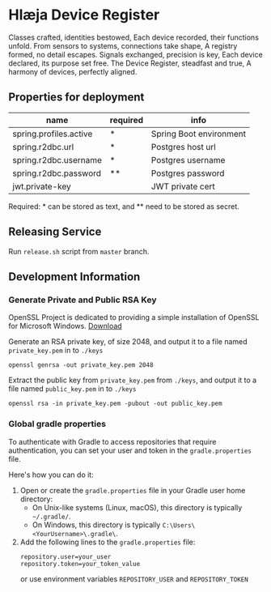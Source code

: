 # Hlæja Device Register

Classes crafted, identities bestowed, Each device recorded, their functions unfold. From sensors to systems, connections take shape, A registry formed, no detail escapes. Signals exchanged, precision is key, Each device declared, its purpose set free. The Device Register, steadfast and true, A harmony of devices, perfectly aligned.

## Properties for deployment

| name                   | required | info                    |
|------------------------|----------|-------------------------|
| spring.profiles.active | *        | Spring Boot environment |
| spring.r2dbc.url       | *        | Postgres host url       |
| spring.r2dbc.username  | *        | Postgres username       |
| spring.r2dbc.password  | **       | Postgres password       |
| jwt.private-key        |          | JWT private cert        |

Required: * can be stored as text, and ** need to be stored as secret.  

## Releasing Service

Run `release.sh` script from `master` branch.

## Development Information

### Generate Private and Public RSA Key

OpenSSL Project is dedicated to providing a simple installation of OpenSSL for Microsoft Windows. [Download](https://slproweb.com/products/Win32OpenSSL.html)

Generate an RSA private key, of size 2048, and output it to a file named `private_key.pem` in to `./keys`

```shell
openssl genrsa -out private_key.pem 2048
```

Extract the public key from `private_key.pem` from `./keys`, and output it to a file named `public_key.pem` in to `./keys`

```shell
openssl rsa -in private_key.pem -pubout -out public_key.pem
```

### Global gradle properties

To authenticate with Gradle to access repositories that require authentication, you can set your user and token in the `gradle.properties` file.

Here's how you can do it:

1. Open or create the `gradle.properties` file in your Gradle user home directory:
   - On Unix-like systems (Linux, macOS), this directory is typically `~/.gradle/`.
   - On Windows, this directory is typically `C:\Users\<YourUsername>\.gradle\`.
2. Add the following lines to the `gradle.properties` file:
    ```properties
    repository.user=your_user
    repository.token=your_token_value
    ```
   or use environment variables `REPOSITORY_USER` and `REPOSITORY_TOKEN`
